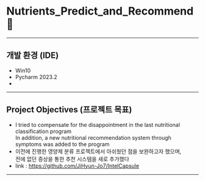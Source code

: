 # Nutrients_Predict_and_Recommend 💊
---
## 개발 환경 (IDE)
- Win10
- Pycharm 2023.2
- 

---
##  Project Objectives (프로젝트 목표)
- I tried to compensate for the disappointment in the last nutritional classification program  
In addition, a new nutritional recommendation system through symptoms was added to the program
- 이전에 진행한 영양제 분류 프로젝트에서 아쉬웠던 점을 보완하고자 했으며,  
  전에 없던 증상을 통한 추천 시스템을 새로 추가했다
- link : https://github.com/JiHyun-Jo7/IntelCapsule
---

